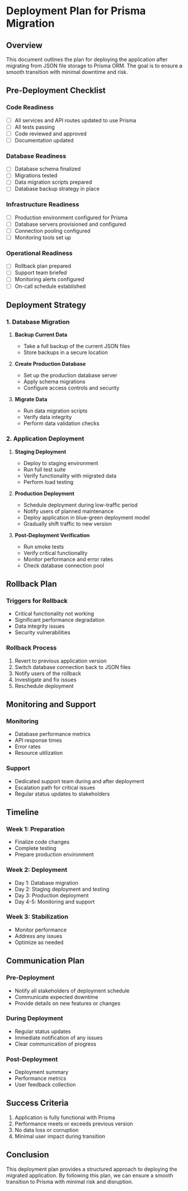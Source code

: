 # Deployment Plan for Prisma Migration

## Overview

This document outlines the plan for deploying the application after migrating from JSON file storage to Prisma ORM. The goal is to ensure a smooth transition with minimal downtime and risk.

## Pre-Deployment Checklist

### Code Readiness
- [ ] All services and API routes updated to use Prisma
- [ ] All tests passing
- [ ] Code reviewed and approved
- [ ] Documentation updated

### Database Readiness
- [ ] Database schema finalized
- [ ] Migrations tested
- [ ] Data migration scripts prepared
- [ ] Database backup strategy in place

### Infrastructure Readiness
- [ ] Production environment configured for Prisma
- [ ] Database servers provisioned and configured
- [ ] Connection pooling configured
- [ ] Monitoring tools set up

### Operational Readiness
- [ ] Rollback plan prepared
- [ ] Support team briefed
- [ ] Monitoring alerts configured
- [ ] On-call schedule established

## Deployment Strategy

### 1. Database Migration

1. **Backup Current Data**
   - Take a full backup of the current JSON files
   - Store backups in a secure location

2. **Create Production Database**
   - Set up the production database server
   - Apply schema migrations
   - Configure access controls and security

3. **Migrate Data**
   - Run data migration scripts
   - Verify data integrity
   - Perform data validation checks

### 2. Application Deployment

1. **Staging Deployment**
   - Deploy to staging environment
   - Run full test suite
   - Verify functionality with migrated data
   - Perform load testing

2. **Production Deployment**
   - Schedule deployment during low-traffic period
   - Notify users of planned maintenance
   - Deploy application in blue-green deployment model
   - Gradually shift traffic to new version

3. **Post-Deployment Verification**
   - Run smoke tests
   - Verify critical functionality
   - Monitor performance and error rates
   - Check database connection pool

## Rollback Plan

### Triggers for Rollback
- Critical functionality not working
- Significant performance degradation
- Data integrity issues
- Security vulnerabilities

### Rollback Process
1. Revert to previous application version
2. Switch database connection back to JSON files
3. Notify users of the rollback
4. Investigate and fix issues
5. Reschedule deployment

## Monitoring and Support

### Monitoring
- Database performance metrics
- API response times
- Error rates
- Resource utilization

### Support
- Dedicated support team during and after deployment
- Escalation path for critical issues
- Regular status updates to stakeholders

## Timeline

### Week 1: Preparation
- Finalize code changes
- Complete testing
- Prepare production environment

### Week 2: Deployment
- Day 1: Database migration
- Day 2: Staging deployment and testing
- Day 3: Production deployment
- Day 4-5: Monitoring and support

### Week 3: Stabilization
- Monitor performance
- Address any issues
- Optimize as needed

## Communication Plan

### Pre-Deployment
- Notify all stakeholders of deployment schedule
- Communicate expected downtime
- Provide details on new features or changes

### During Deployment
- Regular status updates
- Immediate notification of any issues
- Clear communication of progress

### Post-Deployment
- Deployment summary
- Performance metrics
- User feedback collection

## Success Criteria

1. Application is fully functional with Prisma
2. Performance meets or exceeds previous version
3. No data loss or corruption
4. Minimal user impact during transition

## Conclusion

This deployment plan provides a structured approach to deploying the migrated application. By following this plan, we can ensure a smooth transition to Prisma with minimal risk and disruption. 